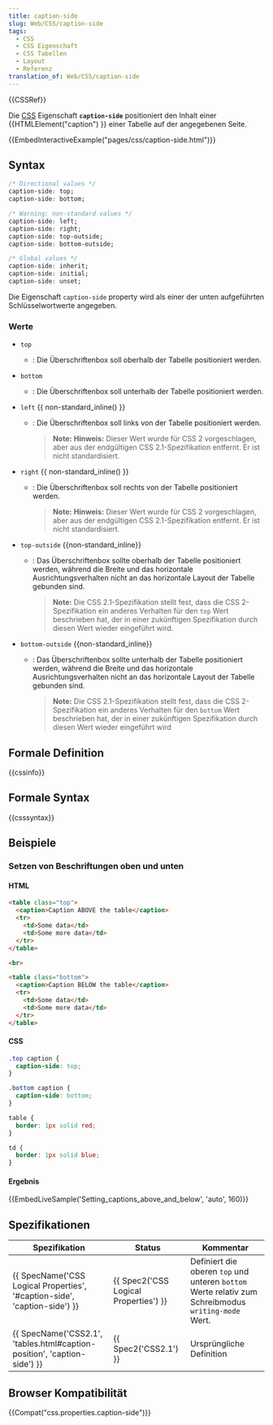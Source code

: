 ```yaml
---
title: caption-side
slug: Web/CSS/caption-side
tags:
  - CSS
  - CSS Eigenschaft
  - CSS Tabellen
  - Layout
  - Referenz
translation_of: Web/CSS/caption-side
---
```

{{CSSRef}}

Die [CSS](/de/docs/Web/CSS "CSS") Eigenschaft **`caption-side`** positioniert den Inhalt einer {{HTMLElement("caption") }} einer Tabelle auf der angegebenen Seite.

{{EmbedInteractiveExample("pages/css/caption-side.html")}}

## Syntax

```css
/* Directional values */
caption-side: top;
caption-side: bottom;

/* Warning: non-standard values */
caption-side: left;
caption-side: right;
caption-side: top-outside;
caption-side: bottom-outside;

/* Global values */
caption-side: inherit;
caption-side: initial;
caption-side: unset;
```

Die Eigenschaft `caption-side` property wird als einer der unten aufgeführten Schlüsselwortwerte angegeben.

### Werte

- `top`
  - : Die Überschriftenbox soll oberhalb der Tabelle positioniert werden.
- `bottom`
  - : Die Überschriftenbox soll unterhalb der Tabelle positioniert werden.
- `left` {{ non-standard_inline() }}

  - : Die Überschriftenbox soll links von der Tabelle positioniert werden.

    > **Note:** **Hinweis:** Dieser Wert wurde für CSS 2 vorgeschlagen, aber aus der endgültigen CSS 2.1-Spezifikation entfernt. Er ist nicht standardisiert.

- `right` {{ non-standard_inline() }}

  - : Die Überschriftenbox soll rechts von der Tabelle positioniert werden.

    > **Note:** **Hinweis:** Dieser Wert wurde für CSS 2 vorgeschlagen, aber aus der endgültigen CSS 2.1-Spezifikation entfernt. Er ist nicht standardisiert.

- `top-outside` {{non-standard_inline}}

  - : Das Überschriftenbox sollte oberhalb der Tabelle positioniert werden, während die Breite und das horizontale Ausrichtungsverhalten nicht an das horizontale Layout der Tabelle gebunden sind.

    > **Note:** Die CSS 2.1-Spezifikation stellt fest, dass die CSS 2-Spezifikation ein anderes Verhalten für den `top` Wert beschrieben hat, der in einer zukünftigen Spezifikation durch diesen Wert wieder eingeführt wird.

- `bottom-outside` {{non-standard_inline}}

  - : Das Überschriftenbox sollte unterhalb der Tabelle positioniert werden, während die Breite und das horizontale Ausrichtungsverhalten nicht an das horizontale Layout der Tabelle gebunden sind.

    > **Note:** Die CSS 2.1-Spezifikation stellt fest, dass die CSS 2-Spezifikation ein anderes Verhalten für den `bottom` Wert beschrieben hat, der in einer zukünftigen Spezifikation durch diesen Wert wieder eingeführt wird

## Formale Definition

{{cssinfo}}

## Formale Syntax

{{csssyntax}}

## Beispiele

### Setzen von Beschriftungen oben und unten

#### HTML

```html
<table class="top">
  <caption>Caption ABOVE the table</caption>
  <tr>
    <td>Some data</td>
    <td>Some more data</td>
  </tr>
</table>

<br>

<table class="bottom">
  <caption>Caption BELOW the table</caption>
  <tr>
    <td>Some data</td>
    <td>Some more data</td>
  </tr>
</table>
```

#### CSS

```css
.top caption {
  caption-side: top;
}

.bottom caption {
  caption-side: bottom;
}

table {
  border: 1px solid red;
}

td {
  border: 1px solid blue;
}
```

#### Ergebnis

{{EmbedLiveSample('Setting_captions_above_and_below', 'auto', 160)}}

## Spezifikationen

| Spezifikation                                                                                    | Status                                           | Kommentar                                                                                           |
| ------------------------------------------------------------------------------------------------ | ------------------------------------------------ | --------------------------------------------------------------------------------------------------- |
| {{ SpecName('CSS Logical Properties', '#caption-side', 'caption-side') }} | {{ Spec2('CSS Logical Properties') }} | Definiert die oberen `top` und unteren `bottom` Werte relativ zum Schreibmodus `writing-mode` Wert. |
| {{ SpecName('CSS2.1', 'tables.html#caption-position', 'caption-side') }} | {{ Spec2('CSS2.1') }}                     | Ursprüngliche Definition                                                                            |

## Browser Kompatibilität

{{Compat("css.properties.caption-side")}}
